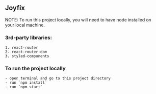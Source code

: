 ## Joyfix
NOTE: To run this project locally, you will need to have node installed on your local machine. 

### 3rd-party libraries:
    1. react-router 
    2. react-router-dom
    3. styled-components

### To run the project locally 
    - open terminal and go to this project directory
    - run `npm install` 
    - run `npm start` 
    
